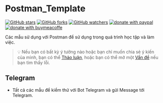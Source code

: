 # Postman_Template


[![GitHub stars](https://img.shields.io/github/stars/quachdoduy/Postman_Template?logo=GitHub&style=flat&color=red)](https://github.com/quachdoduy/Postman_Template/stargazers)
[![GitHub forks](https://img.shields.io/github/forks/quachdoduy/Postman_Template?logo=GitHub&style=flat&color=green)](https://github.com/quachdoduy/Postman_Template/network)
[![GitHub watchers](https://img.shields.io/github/watchers/quachdoduy/Postman_Template?logo=GitHub&style=flat&color=blue)](https://github.com/quachdoduy/Postman_Template/watchers)
[![donate with paypal](https://img.shields.io/badge/Like_it%3F-Donate!-green?logo=githubsponsors&logoColor=orange&style=flat)](https://paypal.me/quachdoduy)
[![donate with buymeacoffe](https://img.shields.io/badge/Like_it%3F-Donate!-blue?logo=githubsponsors&logoColor=orange&style=flat)](https://buymeacoffee.com/quachdoduy)



Các mẫu sử dụng với Postman để sử dụng trong quá trình học tập và làm việc.

> 💡 Nếu bạn có bất kỳ ý tưởng nào hoặc bạn chỉ muốn chia sẻ ý kiến ​​của mình, bạn có thể [Thảo luận](https://github.com/quachdoduy/Postman_Template/discussions/), hoặc bạn có thể mở một [Vấn đề](https://github.com/quachdoduy/Postman_Template/issues) nếu bạn tìm thấy lỗi.

## Telegram
- Tất cả các mẫu để kiểm thử với Bot Telegram và gửi Message tới Telegram.
